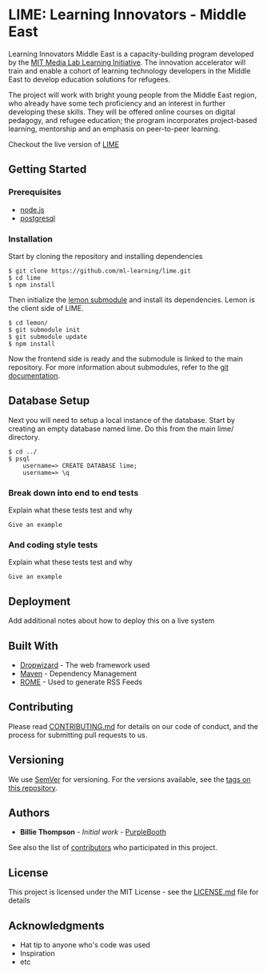 # LIME: Learning Innovators - Middle East

Learning Innovators Middle East is a capacity-building program developed by the [MIT Media Lab Learning Initiative](http://learn.media.mit.edu/). The innovation accelerator will train and enable a cohort of learning technology developers in the Middle East to develop education solutions for refugees.

The project will work with bright young people from the Middle East region, who already have some tech proficiency and an interest in further developing these skills. They will be offered online courses on digital pedagogy, and refugee education; the program incorporates project-based learning, mentorship and an emphasis on peer-to-peer learning.

Checkout the live version of [LIME](http://lime.media.mit.edu/)

## Getting Started

### Prerequisites

* [node.js](https://nodejs.org/)
* [postgresql](https://www.postgresql.org/)

### Installation

Start by cloning the repository and installing dependencies

```
$ git clone https://github.com/ml-learning/lime.git
$ cd lime
$ npm install

```
Then initialize the [lemon submodule](https://github.com/ml-learning/lemon/) and install its dependencies. Lemon is the client side of LIME.

```
$ cd lemon/
$ git submodule init
$ git submodule update
$ npm install
```
Now the frontend side is ready and the submodule is linked to the main repository. For more information about submodules, refer to the [git documentation](https://git-scm.com/book/en/v2/Git-Tools-Submodules).

## Database Setup

Next you will need to setup a local instance of the database. Start by creating an empty database named lime. Do this from the main lime/ directory.

```
$ cd ../
$ psql
	username=> CREATE DATABASE lime;
	username=> \q
```



### Break down into end to end tests

Explain what these tests test and why

```
Give an example
```

### And coding style tests

Explain what these tests test and why

```
Give an example
```

## Deployment

Add additional notes about how to deploy this on a live system

## Built With

* [Dropwizard](http://www.dropwizard.io/1.0.2/docs/) - The web framework used
* [Maven](https://maven.apache.org/) - Dependency Management
* [ROME](https://rometools.github.io/rome/) - Used to generate RSS Feeds

## Contributing

Please read [CONTRIBUTING.md](https://gist.github.com/PurpleBooth/b24679402957c63ec426) for details on our code of conduct, and the process for submitting pull requests to us.

## Versioning

We use [SemVer](http://semver.org/) for versioning. For the versions available, see the [tags on this repository](https://github.com/your/project/tags). 

## Authors

* **Billie Thompson** - *Initial work* - [PurpleBooth](https://github.com/PurpleBooth)

See also the list of [contributors](https://github.com/your/project/contributors) who participated in this project.

## License

This project is licensed under the MIT License - see the [LICENSE.md](LICENSE.md) file for details

## Acknowledgments

* Hat tip to anyone who's code was used
* Inspiration
* etc